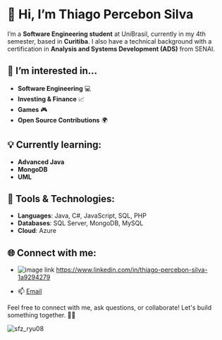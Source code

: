 # 👋 Hi, I’m Thiago Percebon Silva

I’m a **Software Engineering student** at UniBrasil, currently in my 4th semester, based in **Curitiba**. I also have a technical background with a certification in **Analysis and Systems Development (ADS)** from SENAI.

## 👀 I’m interested in...
- **Software Engineering** 💻
- **Investing & Finance** 📈
- **Games** 🎮
- **Open Source Contributions** 🌍

## 💡 Currently learning:
- **Advanced Java**
- **MongoDB**
- **UML**

## 🔧 Tools & Technologies:
- **Languages**: Java, C#, JavaScript, SQL, PHP
- **Databases**: SQL Server, MongoDB, MySQL
- **Cloud**: Azure

## 🌐 Connect with me:
- ![image](https://github.com/user-attachments/assets/91d49cbd-0631-497a-8ea3-e0a0b841f10e) link https://www.linkedin.com/in/thiago-percebon-silva-1a9294279

- 📫 [Email](mailto:thiagopercebon2@hotmail.com)

Feel free to connect with me, ask questions, or collaborate! Let's build something together. 👨‍💻



![sfz_ryu08](https://github.com/user-attachments/assets/a5f9430d-767c-4c9a-9d85-246022cd1048)

